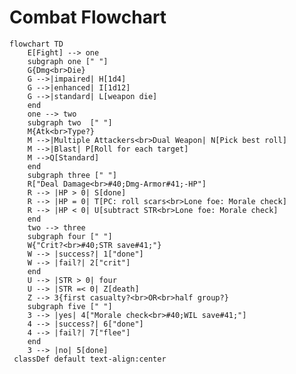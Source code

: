 # Combat Flowchart

```mermaid
flowchart TD
    E[Fight] --> one
    subgraph one [" "]
    G{Dmg<br>Die}
    G -->|impaired| H[1d4]
    G -->|enhanced| I[1d12]
    G -->|standard| L[weapon die]
    end
    one --> two
    subgraph two  [" "]
    M{Atk<br>Type?}
    M -->|Multiple Attackers<br>Dual Weapon| N[Pick best roll]
    M -->|Blast| P[Roll for each target]
    M -->Q[Standard]
    end
    subgraph three [" "]
    R["Deal Damage<br>#40;Dmg-Armor#41;-HP"]
    R --> |HP > 0| S[done]
    R --> |HP = 0| T[PC: roll scars<br>Lone foe: Morale check]
    R --> |HP < 0| U[subtract STR<br>Lone foe: Morale check]
    end
    two --> three
    subgraph four [" "]
    W{"Crit?<br>#40;STR save#41;"}
    W --> |success?| 1["done"]
    W --> |fail?| 2["crit"]
    end
    U --> |STR > 0| four
    U --> |STR =< 0| Z[death]
    Z --> 3{first casualty?<br>OR<br>half group?}
    subgraph five [" "]
    3 --> |yes| 4["Morale check<br>#40;WIL save#41;"]
    4 --> |success?| 6["done"]
    4 --> |fail?| 7["flee"]
    end
    3 --> |no| 5[done]
 classDef default text-align:center
```


<script src="https://cdn.jsdelivr.net/npm/mermaid/dist/mermaid.min.js"></script>

<script>
var config = {
    startOnLoad:true,
    theme: 'default',
    flowchart:{
            useMaxWidth:false,
            htmlLabels:true
    }
};
mermaid.initialize(config);
window.mermaid.init(undefined, document.querySelectorAll('.language-mermaid'));
</script>

<style media="screen">
  code.language-mermaid {
    background-color: transparent;
    border: none;
  }
</style>
